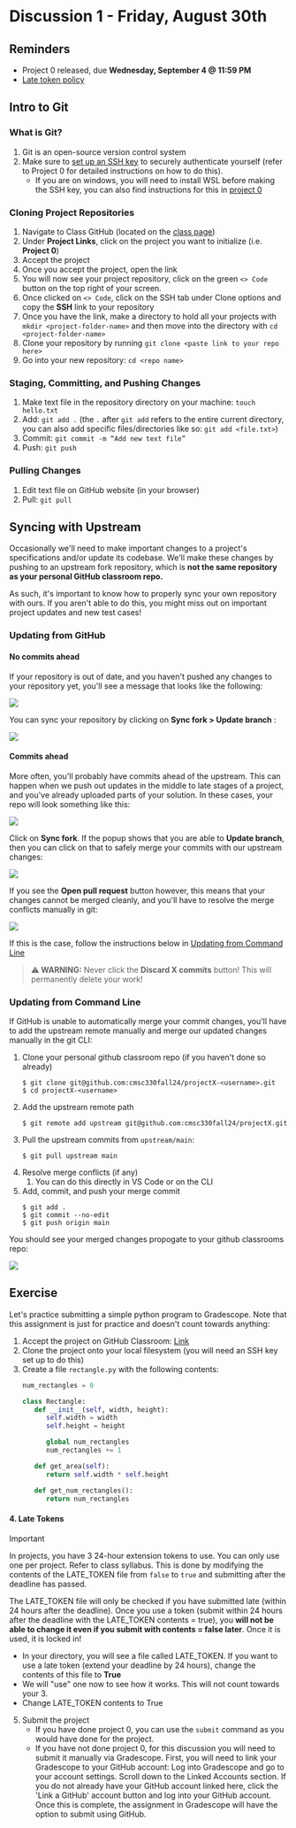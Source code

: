 # Discussion 1 - Friday, August 30th

## Reminders

- Project 0 released, due **Wednesday, September 4 @ 11:59 PM**
- [Late token policy](#4-late-tokens)

## Intro to Git

### What is Git?

1. Git is an open-source version control system
2. Make sure to [set up an SSH key](https://github.com/cmsc330fall24/cmsc330fall24/blob/main/projects/project0.md#set-up-ssh-authentication) to securely authenticate yourself (refer to Project 0 for detailed instructions on how to do this).
   - If you are on windows, you will need to install WSL before making the SSH key, you can also find instructions for this in [project 0](https://github.com/cmsc330fall24/cmsc330fall24/blob/main/projects/project0.md#windows)

### Cloning Project Repositories

1. Navigate to Class GitHub (located on the [class page](https://bakalian.cs.umd.edu/330))
2. Under **Project Links**, click on the project you want to initialize (i.e. **Project 0**)
3. Accept the project
4. Once you accept the project, open the link
5. You will now see your project repository, click on the green `<> Code` button on the top right of your screen.
6. Once clicked on `<> Code`, click on the SSH tab under Clone options and copy the **SSH** link to your repository
7. Once you have the link, make a directory to hold all your projects with `mkdir <project-folder-name>` and then move into the directory with `cd <project-folder-name>`
8. Clone your repository by running `git clone <paste link to your repo here>`
9. Go into your new repository: `cd <repo name>`

### Staging, Committing, and Pushing Changes

1. Make text file in the repository directory on your machine: `touch hello.txt`
2. Add: `git add .` (the `.` after `git add` refers to the entire current directory, you can also add specific files/directories like so: `git add <file.txt>`)
3. Commit: `git commit -m “Add new text file”`
4. Push: `git push`


### Pulling Changes

1. Edit text file on GitHub website (in your browser)
2. Pull: `git pull`

## Syncing with Upstream

Occasionally we'll need to make important changes to a project's specifications and/or update its codebase. We'll make these changes by pushing to an upstream fork repository, which is **not the same repository as your personal GitHub classroom repo.**

As such, it's important to know how to properly sync your own repository with ours. If you aren't able to do this, you might miss out on important project updates and new test cases!

### Updating from GitHub

#### No commits ahead

If your repository is out of date, and you haven't pushed any changes to your repository yet, you'll see a message that looks like the following:

![](./imgs/1.png)

You can sync your repository by clicking on **Sync fork > Update branch** :

![](./imgs/2.png)

#### Commits ahead

More often, you'll probably have commits ahead of the upstream. This can happen when we push out updates in the middle to late stages of a project, and you've already uploaded parts of your solution. In these cases, your repo will look something like this:

![](./imgs/3.png)

Click on **Sync fork**. If the popup shows that you are able to **Update branch**, then you can click on that to safely merge your commits with our upstream changes:

![](./imgs/4.png)

If you see the **Open pull request** button however, this means that your changes cannot be merged cleanly, and you'll have to resolve the merge conflicts manually in git:

![](./imgs/5.png)

If this is the case, follow the instructions below in [Updating from Command Line](#updating-from-command-line)

> **⚠️ WARNING:** Never click the **Discard X commits** button! This will permanently delete your work!

### Updating from Command Line

If GitHub is unable to automatically merge your commit changes, you'll have to add the upstream remote manually and merge our updated changes manually in the git CLI:

1. Clone your personal github classroom repo (if you haven't done so already)
   ```shell
   $ git clone git@github.com:cmsc330fall24/projectX-<username>.git
   $ cd projectX-<username>
   ```
2. Add the upstream remote path
   ```shell
   $ git remote add upstream git@github.com:cmsc330fall24/projectX.git
   ```
3. Pull the upstream commits from `upstream/main`:
   ```shell
   $ git pull upstream main
   ```
4. Resolve merge conflicts (if any)
   1. You can do this directly in VS Code or on the CLI
5. Add, commit, and push your merge commit
   ```shell
   $ git add .
   $ git commit --no-edit
   $ git push origin main
   ```

You should see your merged changes propogate to your github classrooms repo:

![](./imgs/6.png) 

## Exercise 

Let's practice submitting a simple python program to Gradescope. Note that this assignment is just for practice and doesn't count towards anything:

1. Accept the project on GitHub Classroom: [Link](https://classroom.github.com/a/p0ncbYYv)
2. Clone the project onto your local filesystem (you will need an SSH key set up to do this)
3. Create a file `rectangle.py` with the following contents:
   ```python
   num_rectangles = 0

   class Rectangle:
      def __init__(self, width, height):
         self.width = width
         self.height = height

         global num_rectangles
         num_rectangles += 1

      def get_area(self):
         return self.width * self.height

      def get_num_rectangles():
         return num_rectangles
   ```
#### 4. Late Tokens
>[!IMPORTANT]
> In projects, you have 3 24-hour extension tokens to use. You can only use one per project. Refer to class syllabus. This is done by modifying the contents of the LATE_TOKEN file from `false` to `true` and submitting after the deadline has passed.
>
> The LATE_TOKEN file will only be checked if you have submitted late (within 24 hours after the deadline).
> Once you use a token (submit within 24 hours after the deadline with the LATE_TOKEN contents = true), you **will not be able to change it even if you submit with contents = false later**. Once it is used, it is locked in!
   - In your directory, you will see a file called LATE_TOKEN. If you want to use a late token (extend your deadline by 24 hours), change the contents of this file to **True**
   - We will "use" one now to see how it works. This will not count towards your 3.
   - Change LATE_TOKEN contents to True
5. Submit the project
     - If you have done project 0, you can use the `submit` command as you would have done for the project.
     - If you have not done project 0, for this discussion you will need to submit it manually via Gradescope. First, you will need to link your Gradescope to your GitHub account: Log into Gradescope and go to your account settings. Scroll down to the Linked Accounts section. If you do not already have your GitHub account linked here, click the 'Link a GitHub' account button and log into your GitHub account. Once this is complete, the assignment in Gradescope will have the option to submit using GitHub.
